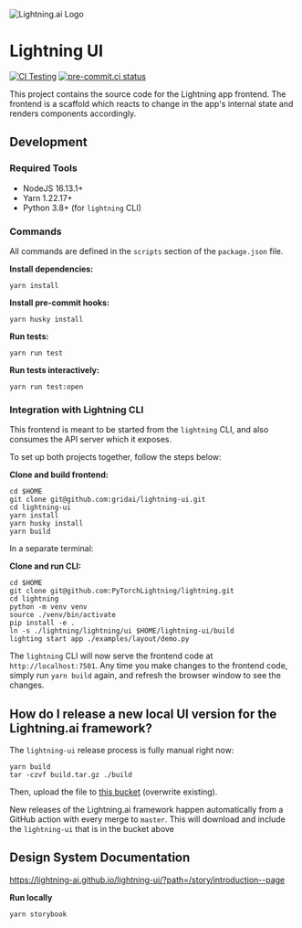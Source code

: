 ![Lightning.ai Logo](https://github.com/gridai/lightning-ui/blob/master/src/resources/images/lightning-logo-with-text.svg "Lightning.ai")

# Lightning UI

[![CI Testing](https://github.com/gridai/lightning-ui/actions/workflows/ci-testing.yaml/badge.svg?branch=master)](https://github.com/gridai/lightning-ui/actions/workflows/ci-testing.yaml)
[![pre-commit.ci status](https://results.pre-commit.ci/badge/github/Lightning-AI/lightning-ui/master.svg)](https://results.pre-commit.ci/latest/github/Lightning-AI/lightning-ui/master)

This project contains the source code for the Lightning app frontend. The frontend is a scaffold which reacts to change
in the app's internal state and renders components accordingly.

## Development

### Required Tools

- NodeJS 16.13.1+
- Yarn 1.22.17+
- Python 3.8+ (for `lightning` CLI)

### Commands

All commands are defined in the `scripts` section of the `package.json` file.

**Install dependencies:**

```shell
yarn install
```

**Install pre-commit hooks:**

```shell
yarn husky install
```

**Run tests:**

```shell
yarn run test
```

**Run tests interactively:**

```shell
yarn run test:open
```

### Integration with Lightning CLI

This frontend is meant to be started from the `lightning` CLI, and also consumes the API server which it exposes.

To set up both projects together, follow the steps below:

**Clone and build frontend:**

```shell
cd $HOME
git clone git@github.com:gridai/lightning-ui.git
cd lightning-ui
yarn install
yarn husky install
yarn build
```

In a separate terminal:

**Clone and run CLI:**

```shell
cd $HOME
git clone git@github.com:PyTorchLightning/lightning.git
cd lightning
python -m venv venv
source ./venv/bin/activate
pip install -e .
ln -s ./lightning/lightning/ui $HOME/lightning-ui/build
lighting start app ./examples/layout/demo.py
```

The `lightning` CLI will now serve the frontend code at `http://localhost:7501`. Any time you make changes to the
frontend code, simply run `yarn build` again, and refresh the browser window to see the changes.

## How do I release a new local UI version for the Lightning.ai framework?

The `lightning-ui` release process is fully manual right now:

```shell
yarn build
tar -czvf build.tar.gz ./build
```

Then, upload the file to
[this bucket](https://console.cloud.google.com/storage/browser/grid-packages/lightning-ui/v0.0.0;tab=objects?pli=1&prefix=&forceOnObjectsSortingFiltering=false)
(overwrite existing).

New releases of the Lightning.ai framework happen automatically from a GitHub action with every merge to `master`. This
will download and include the `lightning-ui` that is in the bucket above

## Design System Documentation

https://lightning-ai.github.io/lightning-ui/?path=/story/introduction--page

**Run locally**

```shell
yarn storybook
```
